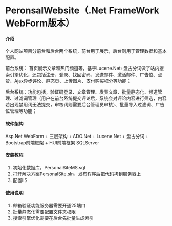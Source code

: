 # PeronsalWebsite（.Net FrameWork WebForm版本）

#### 介绍
个人网站项目分前台和后台两个系统，前台用于展示，后台则用于管理数据和基本配置。

前台系统：  首页展示文章和热门频道等，基于Lucene.Net+盘古分词做了站内搜索引擎优化，还包括注册、登录、找回密码、发送邮件、激活邮件、广告位、点赞、Ajax异步评论、静态页、上传图片、支付购买积分等功能；

后台系统：功能包括，验证码登录、文章管理、发表文章、批量静态化、频道管理、过滤词管理（用户在前台系统提交评论后，系统会对评论内容进行筛选，内容若出现禁用词无法提交，审核词则需要后台管理员审核）、批量导入过滤词、广告位管理等功能；

#### 软件架构
Asp.Net WebForm + 三层架构 + ADO.Net + Lucene.Net + 盘古分词 + Bootstrap前端框架 + HUI前端框架
SQLServer


#### 安装教程

1.  初始化数据库，PersonalSiteMS.sql
2.  打开解决方案PersonalSite.sln，发布程序后把代码拷到服务器上
3.  配置IIS

#### 使用说明

1.  邮箱验证功能服务器需要开通25端口
2.  批量静态化需要配置文件夹权限
3.  搜索引擎优化需要在后台先批量生成索引


